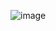 ![image](https://user-images.githubusercontent.com/87262002/216592615-55c318a7-4599-44ea-97d9-c22751d5acbe.png)

